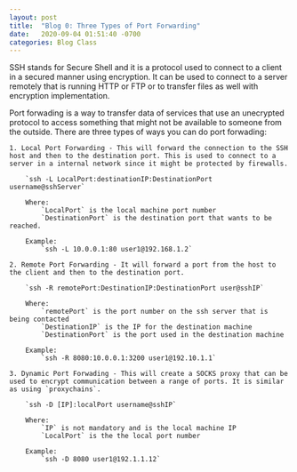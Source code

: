 ```yaml
---
layout: post
title:  "Blog 0: Three Types of Port Forwarding"
date:   2020-09-04 01:51:40 -0700
categories: Blog Class
---
```



SSH stands for Secure Shell and it is a protocol used to connect to a client in a secured manner using encryption. It can be used to connect to a server remotely that is running HTTP or FTP or to transfer files as well with encryption implementation.  

Port forwading is a way to transfer data of services that use an unecrypted protocol to access something that might not be available to someone from the outside. 
There are three types of ways you can do port forwading:
    
    1. Local Port Forwarding - This will forward the connection to the SSH host and then to the destination port. This is used to connect to a server in a internal network since it might be protected by firewalls.
    
        `ssh -L LocalPort:destinationIP:DestinationPort username@sshServer`

        Where:
            `LocalPort` is the local machine port number
            `DestinationPort` is the destination port that wants to be reached.

        Example:
            `ssh -L 10.0.0.1:80 user1@192.168.1.2`

    2. Remote Port Forwarding - It will forward a port from the host to the client and then to the destination port. 
    
        `ssh -R remotePort:DestinationIP:DestinationPort user@sshIP`

        Where:
            `remotePort` is the port number on the ssh server that is being contacted
            `DestinationIP` is the IP for the destination machine
            `DestinationPort` is the port used in the destination machine

        Example:
            `ssh -R 8080:10.0.0.1:3200 user1@192.10.1.1`

    3. Dynamic Port Forwading - This will create a SOCKS proxy that can be used to encrypt communication between a range of ports. It is similar as using `proxychains`.
    
        `ssh -D [IP]:localPort username@sshIP`

        Where:
            `IP` is not mandatory and is the local machine IP
            `LocalPort` is the the local port number
        
        Example:
            `ssh -D 8080 user1@192.1.1.12`

    
